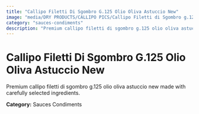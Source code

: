 ```yaml
---
title: "Callipo Filetti Di Sgombro G.125 Olio Oliva Astuccio New"
image: "media/DRY PRODUCTS/CALLIPO PICS/Callipo Filetti di Sgombro g.125 olio oliva astuccio - New.jpg"
category: "sauces-condiments"
description: "Premium callipo filetti di sgombro g.125 olio oliva astuccio new made with carefully selected ingredients."
---
```


# Callipo Filetti Di Sgombro G.125 Olio Oliva Astuccio New

Premium callipo filetti di sgombro g.125 olio oliva astuccio new made with carefully selected ingredients.

**Category:** Sauces Condiments
